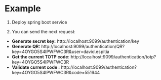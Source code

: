 # Example

1. Deploy spring boot service

2. You can send the next request:

- **Generate secret key:** http://localhost:9099/authentication/key
- **Generate QR:** http://localhost:9099/authentication/QR?key=4OYGO5S4IPWFWC3R&user=david.espitia
- **Get the current TOTP code:** http://localhost:9099/authentication/totp?key=4OYGO5S4IPWFWC3R
- **Validate current code :** http://localhost:9099/authentication?key=4OYGO5S4IPWFWC3R&code=551644

